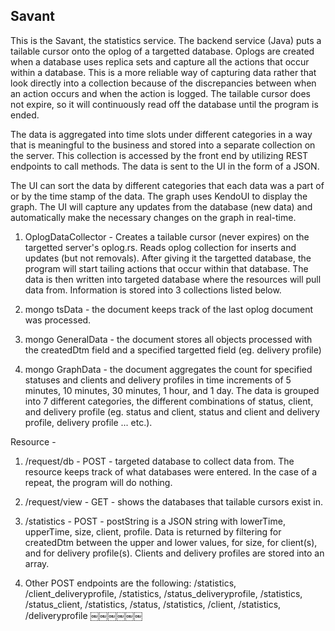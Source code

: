 Savant
-----
This is the Savant, the statistics service. The backend service (Java) puts a tailable cursor onto the oplog of a targetted database. Oplogs are created when a database uses replica sets and capture all the actions that occur within a database. This is a more reliable way of capturing data rather that look directly into a collection because of the discrepancies between when an action occurs and when the action is logged. The tailable cursor does not expire, so it will continuously read off the database until the program is ended.  

The data is aggregated into time slots under different categories in a way that is meaningful to the business and stored into a separate collection on the server. This collection is accessed by the front end by utilizing REST endpoints to call methods. The data is sent to the UI in the form of a JSON.

The UI can sort the data by different categories that each data was a part of or by the time stamp of the data. The graph uses KendoUI to display the graph. The UI will capture any updates from the database (new data) and automatically make the necessary changes on the graph in real-time.


1. OplogDataCollector - Creates a tailable cursor (never expires) on the targetted server's oplog.rs. Reads oplog collection for inserts and updates (but not removals). After giving it the targetted database, the program will start tailing actions that occur within that database. The data is then written into targeted database where the resources will pull data from. Information is stored into 3 collections listed below.

2. mongo tsData - the document keeps track of the last oplog document was processed.

3. mongo GeneralData - the document stores all objects processed with the createdDtm field and a
specified targetted field (eg. delivery profile)

4. mongo GraphData - the document aggregates the count for specified statuses and clients and delivery profiles in time increments of 5 minutes, 10 minutes, 30 minutes, 1 hour, and 1 day. The data is grouped into 7 different categories, the different combinations of status, client, and delivery profile (eg. status and client, status and client and delivery profile, delivery profile ... etc.).

Resource -

1. /request/db - POST - targeted database to collect data from. The resource keeps track of what databases were entered. In the case of a repeat, the program will do nothing.

2. /request/view - GET - shows the databases that tailable cursors exist in.

3. /statistics - POST - postString is a JSON string with lowerTime, upperTime, size, client, profile. Data is returned by filtering for createdDtm
between the upper and lower values, for size, for client(s), and for delivery profile(s). Clients and delivery profiles are stored into an
array.

4. Other POST endpoints are the following:
/statistics, /client_deliveryprofile, /statistics, /status_deliveryprofile, /statistics, /status_client, /statistics, /status, /statistics, /client, /statistics, /deliveryprofile
￼￼￼￼￼￼
